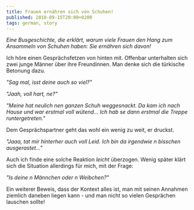 ```yaml
---
title: Frauen ernähren sich von Schuhen!
published: 2010-09-15T20:00+0200
tags: german, story
---
```


*Eine Busgeschichte, die erklärt, warum viele Frauen den Hang zum Ansammeln von Schuhen haben: Sie ernähren sich davon!*

Ich höre einen Gesprächsfetzen von hinten mit. Offenbar unterhalten sich zwei junge Männer über ihre Freundinnen. Man denke sich die türkische Betonung dazu.

*"Sag mal, isst deine auch so viel?"*

*"Jaah, voll hart, ne?"*

*"Meine hat neulich nen ganzen Schuh weggesnackt. Da kam ich nach Hause und war erstmal voll wütend... Ich hab se dann erstmal die Treppe runtergetreten."*

Dem Gesprächspartner geht das wohl ein wenig zu weit, er druckst.

*"Jaaa, tat mir hinterher auch voll Leid. Ich bin da irgendwie n bisschen ausgerastet..."*

Auch ich finde eine solche Reaktion *leicht* überzogen. Wenig später klärt sich die Situation allerdings für mich, mit der Frage:

*"Is deine n Männchen oder n Weibchen?"*

Ein weiterer Beweis, dass der Kontext alles ist, man mit seinen Annahmen ziemlich daneben liegen kann - und man nicht so vielen Gesprächen lauschen sollte!

